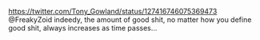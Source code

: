 https://twitter.com/Tony_Gowland/status/127416746075369473 @FreakyZoid indeedy, the amount of good shit, no matter how you define good shit, always increases as time passes...